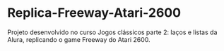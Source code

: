 # Replica-Freeway-Atari-2600
Projeto desenvolvido no curso Jogos clássicos parte 2: laços e listas da Alura, replicando o game Freeway do Atari 2600.
